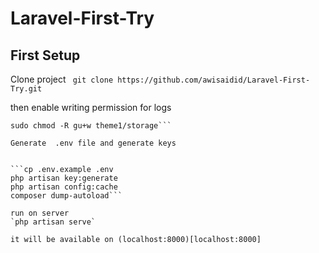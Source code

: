 # Laravel-First-Try

## First Setup

Clone project
` git clone https://github.com/awisaidid/Laravel-First-Try.git`

then enable writing permission for logs

```sudo chmod -R gu+w theme1
sudo chmod -R gu+w theme1/storage```

Generate  .env file and generate keys


```cp .env.example .env
php artisan key:generate
php artisan config:cache
composer dump-autoload```

run on server
`php artisan serve`

it will be available on (localhost:8000)[localhost:8000]
